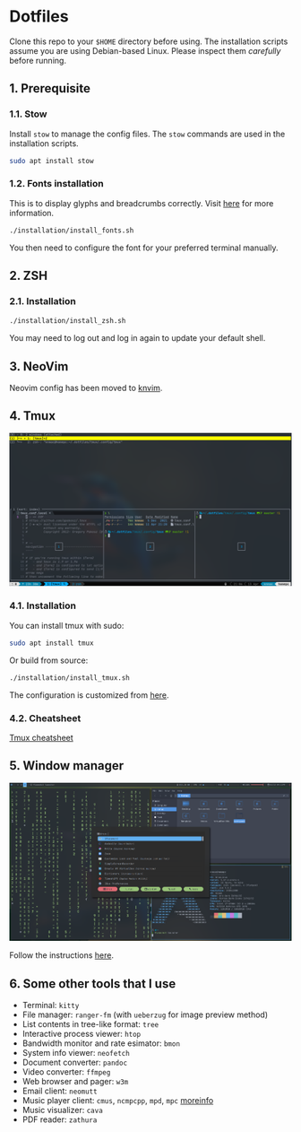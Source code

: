 # Dotfiles

Clone this repo to your `$HOME` directory before using. The installation scripts assume you are using Debian-based Linux. Please inspect them *carefully* before running.

## 1. Prerequisite

### 1.1. Stow

Install `stow` to manage the config files. The `stow` commands are used in the installation scripts.

```bash
sudo apt install stow
```

### 1.2. Fonts installation

This is to display glyphs and breadcrumbs correctly. Visit [here](https://www.nerdfonts.com/#home) for more information.

```bash
./installation/install_fonts.sh
```

You then need to configure the font for your preferred terminal manually.

## 2. ZSH

### 2.1. Installation

```bash
./installation/install_zsh.sh
```

You may need to log out and log in again to update your default shell.

## 3. NeoVim

Neovim config has been moved to [knvim](https://github.com/knmac/knvim).

## 4. Tmux

![](demo/tmux_demo.png)

### 4.1. Installation

You can install tmux with sudo:
```bash
sudo apt install tmux
```

Or build from source:
```bash
./installation/install_tmux.sh
```

The configuration is customized from [here](https://github.com/gpakosz/.tmux).

### 4.2. Cheatsheet

[Tmux cheatsheet](cheatsheets/tmux_cheatsheet.md)

## 5. Window manager

![](demo/wm_demo.png)

Follow the instructions [here](tiling_wm/README.md).

## 6. Some other tools that I use

- Terminal: `kitty`
- File manager: `ranger-fm` (with `ueberzug` for image preview method)
- List contents in tree-like format: `tree`
- Interactive process viewer: `htop`
- Bandwidth monitor and rate esimator: `bmon`
- System info viewer: `neofetch`
- Document converter: `pandoc`
- Video converter: `ffmpeg`
- Web browser and pager: `w3m`
- Email client: `neomutt`
- Music player client: `cmus`, `ncmpcpp`, `mpd`, `mpc` [moreinfo](https://computingforgeeks.com/how-to-configure-mpd-and-ncmpcpp-on-linux/)
- Music visualizer: `cava`
- PDF reader: `zathura`
